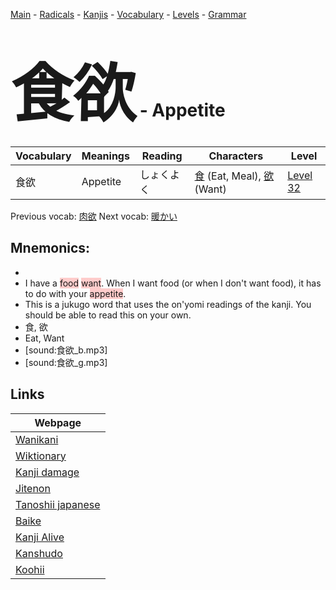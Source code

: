 <style> bigfont {font-size: 100px}</style>
[Main](../README.md) -
[Radicals](../radicals.md) -
[Kanjis](../kanjis.md) -
[Vocabulary](../vocabulary.md) -
[Levels](../levels.md) -
[Grammar](../grammar.md)
# <bigfont> 食欲</bigfont> - Appetite 

| Vocabulary | Meanings | Reading | Characters | Level |
| --- | --- | --- | --- | --- |
| 食欲 | Appetite | しょくよく |  [食](../kanjis/食.md) (Eat, Meal), [欲](../kanjis/欲.md) (Want) | [Level 32](../levels/wk_level32.md) |

Previous vocab: [肉欲](肉欲.md) Next vocab: [暖かい](暖かい.md) 

## Mnemonics:

* 
* I have a <span style="background-color:#ffcccb"> food</span> <span style="background-color:#ffcccb"> want</span>. When I want food (or when I don't want food), it has to do with your <span style="background-color:#ffcccb"> appetite</span>.
* This is a jukugo word that uses the on'yomi readings of the kanji. You should be able to read this on your own.
* 食, 欲
* Eat, Want
* [sound:食欲_b.mp3]
* [sound:食欲_g.mp3]


## Links 

| Webpage |
| --- |
| [Wanikani          ](https://www.wanikani.com/kanji/食欲) |
| [Wiktionary        ](https://en.wiktionary.org/wiki/食欲) |
| [Kanji damage      ](http://www.kanjidamage.com/kanji/search?utf8=✓&q=食欲) |
| [Jitenon           ](https://jitenon.com/kanji/食欲) |
| [Tanoshii japanese ](https://www.tanoshiijapanese.com/dictionary/kanji.cfm?k=食欲) |
| [Baike             ](https://baike.baidu.com/item/食欲) |
| [Kanji Alive       ](https://app.kanjialive.com/食欲) |
| [Kanshudo          ](https://www.kanshudo.com/searchmn?q=食欲) |
| [Koohii            ](https://kanji.koohii.com/study/kanji/食欲) |
